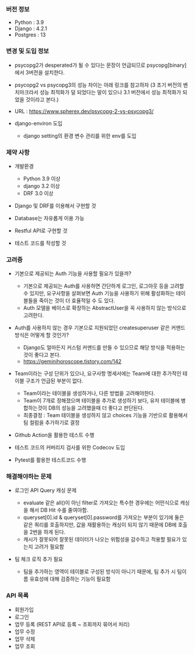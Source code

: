 ### 버전 정보

- Python : 3.9
- Django : 4.2.1
- Postgres : 13

### 변경 및 도입 정보

- psycopg2가 desperated가 될 수 있다는 문장이 언급되므로 psycopg[binary]에서 3버전을 설치한다.
- psycopg2 vs psycopg3의 성능 차이는 아래 링크를 참고하자 (3 초기 버전의 벤치마크라서 성능 최적화가 덜 되었다는 말이 있으나 3.1 버전에서 성능 최적화가 되었을 것이라고 본다.)
- URL : https://www.spherex.dev/psycopg-2-vs-psycopg3/

- django-environ 도입
  - django setting의 환경 변수 관리를 위한 env를 도입

### 제약 사항

- 개발환경

  - Python 3.9 이상
  - django 3.2 이상
  - DRF 3.0 이상

- Django 및 DRF를 이용해서 구현할 것
- Database는 자유롭게 이용 가능
- Restful API로 구현할 것
- 테스트 코드를 작성할 것

### 고려중

- 기본으로 제공되는 Auth 기능을 사용할 필요가 있을까?

  - 기본으로 제공되는 Auth를 사용하면 간단하게 로그인, 로그아웃 등을 고려할 수 있지만, 요구사항을 살펴보면 Auth 기능을 사용하기 위해 활성화하는 테이블들을 죽이는 것이 더 효율적일 수 도 있다.
  - Auth 모델을 베이스로 확장하는 AbstractUser을 꼭 사용하지 않는 방식으로 고려한다.

- Auth를 사용하지 않는 경우 기본으로 지원되었던 createsuperuser 같은 커맨드 방식은 어떻게 할 것인가?

  - Django도 얼마든지 커스텀 커맨드를 만들 수 있으므로 해당 방식을 적용하는 것이 좋다고 본다.
  - https://geminihoroscope.tistory.com/142

- Team이라는 구성 단위가 있으나, 요구사항 명세서에는 Team에 대한 추가적인 테이블 구조가 언급된 부분이 없다.

  - Team이라는 테이블을 생성하거나, 다른 방법을 고려해야한다.
  - Team이 7개로 정해졌으며 테이블을 추가로 생성하기 보다, 유저 테이블에 병합하는것이 DB의 성능을 고려했을때 더 좋다고 판단된다.
  - 최종결정 : Team 테이블을 생성하지 않고 choices 기능을 기반으로 활용해서 팀 컬럼을 추가하기로 결정

- Github Action을 활용한 테스트 수행

- 테스트 코드의 커버리지 검사를 위한 Codecov 도입

- Pytest를 활용한 테스트코드 수행

### 해결해야하는 문제

- 로그인 API Query 캐싱 문제

  - evaluate 같은 all()이 아닌 filter로 가져오는 특수한 경우에는 어떤식으로 캐싱을 해서 DB Hit 수를 줄여야함.
  - queryset[0].id & queryset[0].password를 가져오는 부분이 있기에 둘은 같은 쿼리를 호출하지만, 값을 재활용하는 캐싱이 되지 않기 때문에 DB에 호출을 2번을 하게 된다.
  - 캐시가 잘못되어 잘못된 데이터가 나오는 위험성을 감수하고 적용할 필요가 있는지 고려가 필요함

- 팀 체크 로직 추가 필요
  - 팀을 추가하는 영역이 테이블로 구성된 방식이 아니기 때문에, 팀 추가 시 팀이름 유효성에 대해 검증하는 기능이 필요함

### API 목록

- 회원가입
- 로그인
- 업무 등록 (REST API로 등록 ~ 조회까지 묶어서 처리)
- 업무 수정
- 업무 삭제
- 업무 조회
